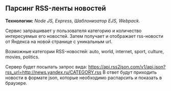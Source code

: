 <h2>Парсинг RSS-ленты новостей</h2>
<b>Технологии:</b> <i>Node JS, Express, Шаблонизатор EJS, Webpack.</i>

Сервис запрашивает у пользователя категорию и количество интересуемых его новостей.
  Затем получает и отображает rss-новости от Яндекса на новой странице с уникальным url.

  Возможные категории RSS-новостей: auto, world, internet, sport, culture, movies, politics.

  Сервер будет посылать запрос вида: https://api.rss2json.com/v1/api.json?rss_url=http://news.yandex.ru/CATEGORY.rss 
  В ответ будут приходить новости в формате json, которые необходимо распарсить и показать в браузере.
